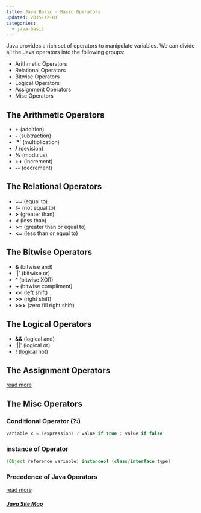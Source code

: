 ```yaml
---
title: Java Basic - Basic Operators
updated: 2015-12-01
categories:
  - java-basic
---
```


Java provides a rich set of operators to manipulate variables. We can divide all the Java operators into the following groups:

* Arithmetic Operators
* Relational Operators
* Bitwise Operators
* Logical Operators
* Assignment Operators
* Misc Operators

## The Arithmetic Operators
* **+** (addition)
* **-** (subtraction)
* '*' (multiplication)
* **/** (devision)
* **%** (modulus)
* **++** (increment)
* **--** (decrement)

## The Relational Operators
* **==** (equal to)
* **!=** (not equal to)
* **>** (greater than)
* **<** (less than)
* **>=** (greater than or equal to)
* **<=** (less than or equal to)

## The Bitwise Operators
* **&** (bitwise and)
* '|' (bitwise or)
* **^** (bitwise XOR)
* **~** (bitwise compliment)
* **<<** (left shift)
* **>>** (right shift)
* **>>>** (zero fill right shift)

## The Logical Operators
* **&&** (logical and)
* '||' (logical or)
* **!** (logical not)

## The Assignment Operators
[read more](http://www.tutorialspoint.com/java/java_basic_operators.htm)

## The Misc Operators

### Conditional Operator (?:)

```java
variable x = (expression) ? value if true : value if false
```

### instance of Operator

```java
(Object reference variable) instanceof (class/interface type)
```

### Precedence of Java Operators
[read more](http://www.tutorialspoint.com/java/java_basic_operators.htm)

##### [Java Site Map](../java-sitemap)
